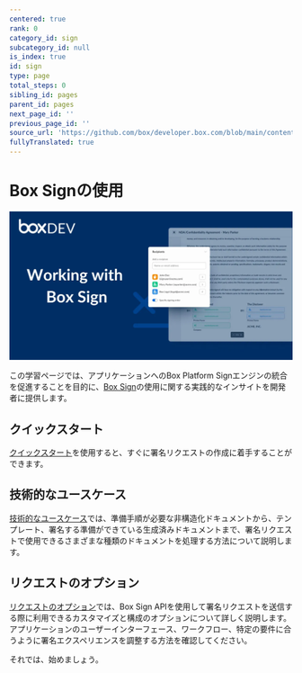 ```yaml
---
centered: true
rank: 0
category_id: sign
subcategory_id: null
is_index: true
id: sign
type: page
total_steps: 0
sibling_id: pages
parent_id: pages
next_page_id: ''
previous_page_id: ''
source_url: 'https://github.com/box/developer.box.com/blob/main/content/pages/sign/index.md'
fullyTranslated: true
---
```

# Box Signの使用

<ImageFrame center>

![Box Signの使用の画像](images/working-with-box-sign.png)

</ImageFrame>

この学習ページでは、アプリケーションへのBox Platform Signエンジンの統合を促進することを目的に、[Box Sign][sign]の使用に関する実践的なインサイトを開発者に提供します。

## クイックスタート

[クイックスタート][quick-start]を使用すると、すぐに署名リクエストの作成に着手することができます。

## 技術的なユースケース

[技術的なユースケース][technical-use-cases]では、準備手順が必要な非構造化ドキュメントから、テンプレート、署名する準備ができている生成済みドキュメントまで、署名リクエストで使用できるさまざまな種類のドキュメントを処理する方法について説明します。

## リクエストのオプション

[リクエストのオプション][request-options]では、Box Sign APIを使用して署名リクエストを送信する際に利用できるカスタマイズと構成のオプションについて詳しく説明します。アプリケーションのユーザーインターフェース、ワークフロー、特定の要件に合うように署名エクスペリエンスを調整する方法を確認してください。

<!-- ## Business Use Cases  The [Business use cases][[advanced-use-cases]] delves into a few of the business use cases, requirements, and workflows you may encounter. See how the Box Platform features come together to provide a seamless signing experience for your users.  -->

それでは、始めましょう。

[sign]: https://www.box.com/esignature

[quick-start]: page://sign/quick-start

[request-options]: page://sign/request-options

[technical-use-cases]: page://sign/technical-use-cases

<!-- <Tabs>

<Tab title='cURL'>

```bash

```

</Tab>

<Tab title='Python Gen SDK'>

```python

```

</Tab>

</Tabs>

-->